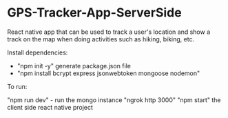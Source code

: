# GPS-Tracker-App-ServerSide
React native app that can be used to track a user's location and show a track on the map when doing activities such as hiking, biking, etc.


Install dependencies:

- "npm init -y" generate package.json file
- "npm install bcrypt express jsonwebtoken mongoose nodemon"


To run:

"npm run dev" - run the mongo instance
"ngrok http 3000"
"npm start" the client side react native project
